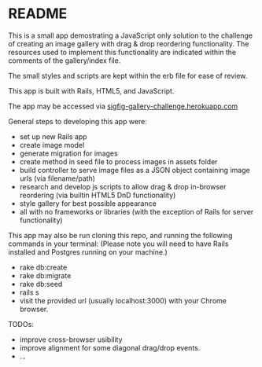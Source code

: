 # README

This is a small app demostrating a JavaScript only solution to the challenge of creating an image gallery with drag & drop reordering functionality. The resources used to implement this functionality are indicated within the comments of the gallery/index file.

The small styles and scripts are kept within the erb file for ease of review.

This app is built with Rails, HTML5, and JavaScript.

The app may be accessed via [sigfig-gallery-challenge.herokuapp.com](https://sigfig-gallery-challenge.herokuapp.com)

General steps to developing this app were:
  * set up new Rails app
  * create image model
  * generate migration for images
  * create method in seed file to process images in assets folder
  * build controller to serve image files as a JSON object containing image urls (via filename/path)
  * research and develop js scripts to allow drag & drop in-browser reordering (via builtin HTML5 DnD functionality)
  * style gallery for best possible appearance
  * all with no frameworks or libraries (with the exception of Rails for server functionality) 


This app may also be run cloning this repo, and running the following commands in your terminal:
  (Please note you will need to have Rails installed and Postgres running on your machine.)
  * rake db:create
  * rake db:migrate
  * rake db:seed
  * rails s
  * visit the provided url (usually localhost:3000) with your Chrome browser.

TODOs:
  * improve cross-browser usibility
  * improve alignment for some diagonal drag/drop events.
  * ...
